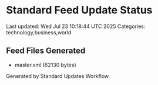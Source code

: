 # Standard Feed Update Status
Last updated: Wed Jul 23 10:18:44 UTC 2025
Categories: technology,business,world

## Feed Files Generated
- master.xml (62130 bytes)

Generated by Standard Updates Workflow
